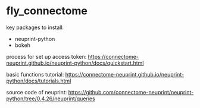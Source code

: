 # fly_connectome

key packages to install:
- neuprint-python
- bokeh

process for set up access token:
https://connectome-neuprint.github.io/neuprint-python/docs/quickstart.html

basic functions tutorial:
https://connectome-neuprint.github.io/neuprint-python/docs/tutorials.html

source code of neuprint:
https://github.com/connectome-neuprint/neuprint-python/tree/0.4.26/neuprint/queries
